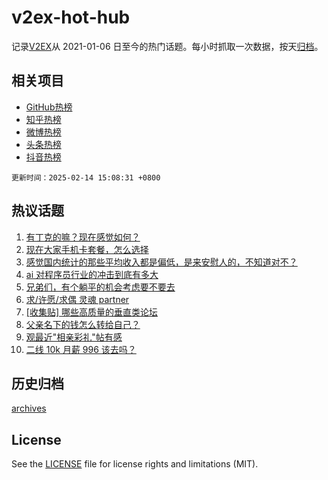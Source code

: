 # v2ex-hot-hub

 记录[V2EX](https://www.v2ex.com/)从 2021-01-06 日至今的热门话题。每小时抓取一次数据，按天[归档](archives)。
 
 ## 相关项目

- [GitHub热榜](https://github.com/snaildev/github-hot-hub)
- [知乎热榜](https://github.com/snaildev/zhihu-hot-hub)
- [微博热榜](https://github.com/snaildev/weibo-hot-hub)
- [头条热榜](https://github.com/snaildev/toutiao-hot-hub)
- [抖音热榜](https://github.com/snaildev/douyin-hot-hub)


 `更新时间：2025-02-14 15:08:31 +0800`

## 热议话题

1. [有丁克的嘛？现在感觉如何？](https://www.v2ex.com/t/1111404)
1. [现在大家手机卡套餐，怎么选择](https://www.v2ex.com/t/1111343)
1. [感觉国内统计的那些平均收入都是偏低，是来安慰人的，不知道对不？](https://www.v2ex.com/t/1111228)
1. [ai 对程序员行业的冲击到底有多大](https://www.v2ex.com/t/1111274)
1. [兄弟们，有个躺平的机会考虑要不要去](https://www.v2ex.com/t/1111415)
1. [求/许愿/求偶 灵魂 partner](https://www.v2ex.com/t/1111315)
1. [[收集贴] 哪些高质量的垂直类论坛](https://www.v2ex.com/t/1111354)
1. [父亲名下的钱怎么转给自己？](https://www.v2ex.com/t/1111213)
1. [观最近"相亲彩礼"帖有感](https://www.v2ex.com/t/1111386)
1. [二线 10k 月薪 996 该去吗？](https://www.v2ex.com/t/1111275)

## 历史归档

[archives](archives)

## License

See the [LICENSE](LICENSE) file for license rights and limitations (MIT).
